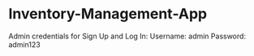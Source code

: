 # Inventory-Management-App

Admin credentials for Sign Up and Log In:
Username: admin
Password: admin123
